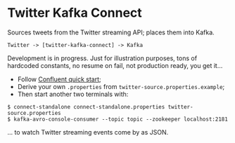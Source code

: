 Twitter Kafka Connect
=====================

Sources tweets from the Twitter streaming API; places them into Kafka.

    Twitter -> [twitter-kafka-connect] -> Kafka

Development is in progress. Just for illustration purposes, tons of hardcoded constants, no resume on fail, not production ready, you get it...

 - Follow [Confluent quick start](http://docs.confluent.io/2.0.0/quickstart.html);
 - Derive your own `.properties` from `twitter-source.properties.example`;
 - Then start another two terminals with:

```shell
$ connect-standalone connect-standalone.properties twitter-source.properties  
$ kafka-avro-console-consumer --topic topic --zookeeper localhost:2181
```
... to watch Twitter streaming events come by as JSON.


